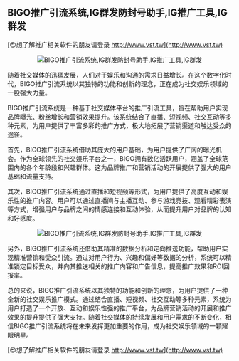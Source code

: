 ## **BIGO推广引流系统,IG群发防封号助手,IG推广工具,IG群发**

[😍想了解推广相关软件的朋友请登录 http://www.vst.tw](http://www.vst.tw)

 <center><img src="https://vst.tw/MP4/tuiguang/png/7.png" alt="BIGO推广引流系统,IG群发防封号助手,IG推广工具,IG群发"></center>

随着社交媒体的迅猛发展，人们对于娱乐和沟通的需求日益增长。在这个数字化时代，BIGO推广引流系统以其独特的功能和创新的理念，正在成为社交娱乐领域的一股强大力量。

BIGO推广引流系统是一种基于社交媒体平台的推广引流工具，旨在帮助用户实现品牌曝光、粉丝增长和营销效果提升。该系统结合了直播、短视频、社交互动等多种元素，为用户提供了丰富多彩的推广方式，极大地拓展了营销渠道和触达受众的途径。

首先，BIGO推广引流系统借助其庞大的用户基础，为用户提供了广阔的曝光机会。作为全球领先的社交娱乐平台之一，BIGO拥有数亿活跃用户，涵盖了全球范围内的各个年龄段和兴趣群体。这为品牌推广和营销活动的开展提供了强大的用户基础和流量支持。

其次，BIGO推广引流系统通过直播和短视频等形式，为用户提供了高度互动和娱乐性的推广内容。用户可以通过直播间与主播互动、参与游戏竞技、观看精彩表演等方式，增强用户与品牌之间的情感连接和互动体验，从而提升用户对品牌的认知和好感度。

 <center><img src="https://vst.tw/MP4/tuiguang/png/0.png" alt="BIGO推广引流系统,IG群发防封号助手,IG推广工具,IG群发"></center>

另外，BIGO推广引流系统还借助其精准的数据分析和定向推送功能，帮助用户实现精准营销和受众引流。通过对用户行为、兴趣和偏好等数据的分析，系统可以精准锁定目标受众，并向其推送相关的推广内容和广告信息，提高推广效果和ROI回报率。

总的来说，BIGO推广引流系统以其独特的功能和创新的理念，为用户提供了一种全新的社交娱乐推广模式。通过结合直播、短视频、社交互动等多种元素，系统为用户打造了一个开放、互动和娱乐性强的推广平台，为品牌营销活动的开展和推广效果的提升提供了强大支持。随着社交媒体的持续发展和用户需求的不断变化，相信BIGO推广引流系统将在未来发挥更加重要的作用，成为社交娱乐领域的一颗耀眼明星。

[😍想了解推广相关软件的朋友请登录 http://www.vst.tw](http://www.vst.tw)



